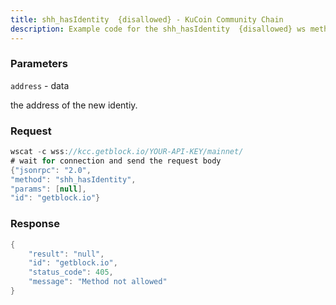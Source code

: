 ```yaml
---
title: shh_hasIdentity  {disallowed} - KuCoin Community Chain
description: Example code for the shh_hasIdentity  {disallowed} ws method. Сomplete guide on how to use shh_hasIdentity  {disallowed} ws in GetBlock.io Web3 documentation.
---
```


### Parameters


`address` - data

the address of the new identiy.

### Request

``` java
wscat -c wss://kcc.getblock.io/YOUR-API-KEY/mainnet/ 
# wait for connection and send the request body 
{"jsonrpc": "2.0",
"method": "shh_hasIdentity",
"params": [null],
"id": "getblock.io"}
```

###  Response

``` java
{
    "result": "null",
    "id": "getblock.io",
    "status_code": 405,
    "message": "Method not allowed"
}
```

